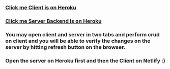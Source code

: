 ### [Click me Client is on Heroku](https://frontend1189.herokuapp.com/)
### [Click me Server Backend is on Heroku](https://shop-project76.herokuapp.com/posts)

### You may open client and server in two tabs and perform crud on client and you will be able to verify the changes on the server by hitting refresh button on  the browser.

### Open the server on Heroku first and then the Client on Netlify :)
